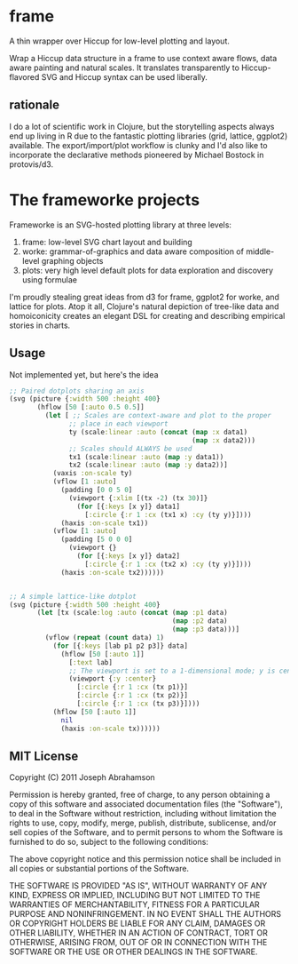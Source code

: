 # frame

A thin wrapper over Hiccup for low-level plotting and layout.

Wrap a Hiccup data structure in a frame to use context aware flows,
data aware painting and natural scales. It translates transparently to
Hiccup-flavored SVG and Hiccup syntax can be used liberally.

## rationale

I do a lot of scientific work in Clojure, but the storytelling aspects
always end up living in R due to the fantastic plotting libraries
(grid, lattice, ggplot2) available. The export/import/plot workflow is
clunky and I'd also like to incorporate the declarative methods
pioneered by Michael Bostock in protovis/d3.

# The frameworke projects

Frameworke is an SVG-hosted plotting library at three levels: 

1. frame: low-level SVG chart layout and building
2. worke: grammar-of-graphics and data aware composition of middle-level graphing objects
3. plots: very high level default plots for data exploration and discovery using formulae

I'm proudly stealing great ideas from d3 for frame, ggplot2 for worke,
and lattice for plots. Atop it all, Clojure's natural depiction of
tree-like data and homoiconicity creates an elegant DSL for creating
and describing empirical stories in charts.

## Usage

Not implemented yet, but here's the idea

````clojure
;; Paired dotplots sharing an axis
(svg (picture {:width 500 :height 400}
       (hflow [50 [:auto 0.5 0.5]]
         (let [ ;; Scales are context-aware and plot to the proper
               ;; place in each viewport
               ty (scale:linear :auto (concat (map :x data1)
                                              (map :x data2)))
               ;; Scales should ALWAYS be used
               tx1 (scale:linear :auto (map :y data1))
               tx2 (scale:linear :auto (map :y data2))]
           (vaxis :on-scale ty)
           (vflow [1 :auto]
             (padding [0 0 5 0]
               (viewport {:xlim [(tx -2) (tx 30)]}
                 (for [{:keys [x y]} data1]
                   [:circle {:r 1 :cx (tx1 x) :cy (ty y)}])))
             (haxis :on-scale tx1))
           (vflow [1 :auto]
             (padding [5 0 0 0]
               (viewport {}
                 (for [{:keys [x y]} data2]
                   [:circle {:r 1 :cx (tx2 x) :cy (ty y)}])))
             (haxis :on-scale tx2))))))


;; A simple lattice-like dotplot
(svg (picture {:width 500 :height 400}
       (let [tx (scale:log :auto (concat (map :p1 data)
                                         (map :p2 data)
                                         (map :p3 data)))]
         (vflow (repeat (count data) 1)
           (for [{:keys [lab p1 p2 p3]} data]
             (hflow [50 [:auto 1]]
               [:text lab]
               ;; The viewport is set to a 1-dimensional mode; y is centered
               (viewport {:y :center}
                 [:circle {:r 1 :cx (tx p1)}]
                 [:circle {:r 1 :cx (tx p2)}]
                 [:circle {:r 1 :cx (tx p3)}])))
           (hflow [50 [:auto 1]]
             nil
             (haxis :on-scale tx))))))
````

## MIT License

Copyright (C) 2011 Joseph Abrahamson

Permission is hereby granted, free of charge, to any person obtaining a copy
of this software and associated documentation files (the "Software"), to deal
in the Software without restriction, including without limitation the rights
to use, copy, modify, merge, publish, distribute, sublicense, and/or sell
copies of the Software, and to permit persons to whom the Software is
furnished to do so, subject to the following conditions:

The above copyright notice and this permission notice shall be included in
all copies or substantial portions of the Software.

THE SOFTWARE IS PROVIDED "AS IS", WITHOUT WARRANTY OF ANY KIND, EXPRESS OR
IMPLIED, INCLUDING BUT NOT LIMITED TO THE WARRANTIES OF MERCHANTABILITY,
FITNESS FOR A PARTICULAR PURPOSE AND NONINFRINGEMENT. IN NO EVENT SHALL THE
AUTHORS OR COPYRIGHT HOLDERS BE LIABLE FOR ANY CLAIM, DAMAGES OR OTHER
LIABILITY, WHETHER IN AN ACTION OF CONTRACT, TORT OR OTHERWISE, ARISING FROM,
OUT OF OR IN CONNECTION WITH THE SOFTWARE OR THE USE OR OTHER DEALINGS IN
THE SOFTWARE.

